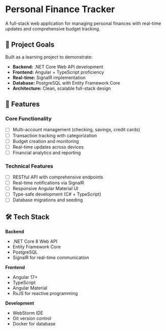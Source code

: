 # Personal Finance Tracker

A full-stack web application for managing personal finances with real-time updates and comprehensive budget tracking.

## 🎯 Project Goals

Built as a learning project to demonstrate:
- **Backend:** .NET Core Web API development
- **Frontend:** Angular + TypeScript proficiency
- **Real-time:** SignalR implementation
- **Database:** PostgreSQL with Entity Framework Core
- **Architecture:** Clean, scalable full-stack design

## 🚀 Features

### Core Functionality
- [ ] Multi-account management (checking, savings, credit cards)
- [ ] Transaction tracking with categorization
- [ ] Budget creation and monitoring
- [ ] Real-time updates across devices
- [ ] Financial analytics and reporting

### Technical Features
- [ ] RESTful API with comprehensive endpoints
- [ ] Real-time notifications via SignalR
- [ ] Responsive Angular Material UI
- [ ] Type-safe development (C# + TypeScript)
- [ ] Database migrations and seeding

## 🛠 Tech Stack

**Backend**
- .NET Core 8 Web API
- Entity Framework Core
- PostgreSQL
- SignalR for real-time communication

**Frontend**
- Angular 17+
- TypeScript
- Angular Material
- RxJS for reactive programming

**Development**
- WebStorm IDE
- Git version control
- Docker for database
